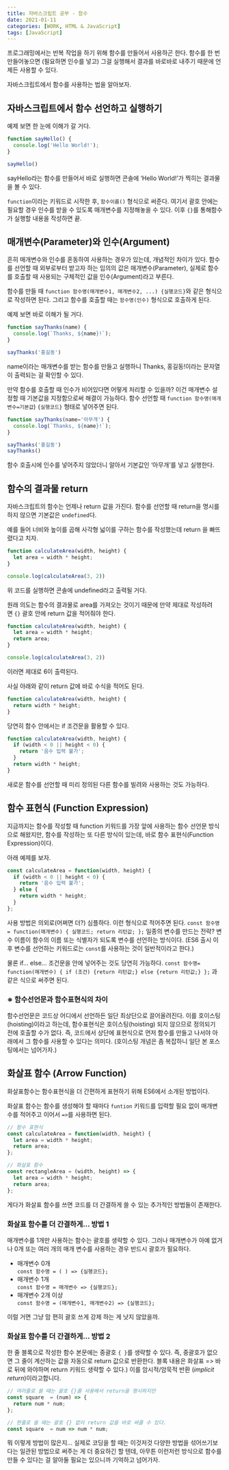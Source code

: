 ```yaml
---
title: 자바스크립트 공부 - 함수
date: 2021-01-11
categories: [WORK, HTML & JavaScript]
tags: [JavaScript]
---
```


프로그래밍에서는 반복 작업을 하기 위해 함수를 만들어서 사용하곤 한다. 함수를 한 번 만들어놓으면 (필요하면 인수를 넣고) 그걸 실행해서 결과를 바로바로 내주기 때문에 언제든 사용할 수 있다.

자바스크립트에서 함수를 사용하는 법을 알아보자.

## 자바스크립트에서 함수 선언하고 실행하기

예제 보면 한 눈에 이해가 갈 거다.

```javascript
function sayHello() {
  console.log('Hello World!');
}

sayHello()
```

sayHello라는 함수를 만들어서 바로 실행하면 콘솔에 ‘Hello World!’가 찍히는 결과물을 볼 수 있다.

`function`이라는 키워드로 시작한 후, `함수이름()` 형식으로 써준다. 여기서 괄호 안에는 필요할 경우 인수를 받을 수 있도록 매개변수를 지정해놓을 수 있다. 이후 `{}`를 통해함수가 실행할 내용을 작성하면 끝.

## 매개변수(Parameter)와 인수(Argument)

흔히 매개변수와 인수를 혼동하여 사용하는 경우가 있는데, 개념적인 차이가 있다. 함수를 선언할 때 외부로부터 받고자 하는 임의의 값은 매개변수(Parameter), 실제로 함수를 호출할 때 사용되는 구체적인 값을 인수(Argument)라고 부른다.

함수를 만들 때 `function 함수명(매개변수1, 매개변수2, ...) {실행코드}`와 같은 형식으로 작성하면 된다. 그리고 함수를 호출할 때는 `함수명(인수)` 형식으로 호출하게 된다.

예제 보면 바로 이해가 될 거다.

```javascript
function sayThanks(name) {
  console.log(`Thanks, ${name}!`);
}

sayThanks('홍길동')
```

name이라는 매개변수를 받는 함수를 만들고 실행하니 Thanks, 홍길동!이라는 문자열이 출력되는 걸 확인할 수 있다.

만약 함수를 호출할 때 인수가 비어있다면 어떻게 처리할 수 있을까? 이건 매개변수 설정할 때 기본값을 지정함으로써 해결이 가능하다. 함수 선언할 때 `function 함수명(매개변수=기본값`) `{실행코드}` 형태로 넣어주면 된다.

```javascript
function sayThanks(name='아무개') {
  console.log(`Thanks, ${name}!`);
}

sayThanks('홍길동')
sayThanks()
```

함수 호출시에 인수를 넣어주지 않았더니 알아서 기본값인 ‘아무개’를 넣고 실행한다.

## 함수의 결과물 return

자바스크립트의 함수는 언제나 return 값을 가진다. 함수를 선언할 때 return을 명시를 하지 않으면 기본값은 `undefined`다.

예를 들어 너비와 높이를 곱해 사각형 넓이를 구하는 함수를 작성했는데 return 을 빠뜨렸다고 치자.

```javascript
function calculateArea(width, height) {
  let area = width * height;
}

console.log(calculateArea(3, 2))
```

위 코드를 실행하면 콘솔에 undefined라고 출력될 거다.

원래 의도는 함수의 결과물로 area를 가져오는 것이기 때문에 만약 제대로 작성하려면 `{}` 괄호 안에 return 값을 적어줘야 한다.

```javascript
function calculateArea(width, height) {
  let area = width * height;
  return area;
}

console.log(calculateArea(3, 2))
```

이러면 제대로 6이 출력된다.

사실 아래와 같이 return 값에 바로 수식을 적어도 된다.

```javascript
function calculateArea(width, height) {
  return width * height;
}
```

당연히 함수 안에서는 if 조건문을 활용할 수 있다.

```javascript
function calculateArea(width, height) {
  if (width < 0 || height < 0) {
    return '음수 입력 불가';
  }
  return width * height;
}
```

새로운 함수를 선언할 때 미리 정의된 다른 함수를 빌려와 사용하는 것도 가능하다.

## 함수 표현식 (Function Expression)

지금까지는 함수를 작성할 때 function 키워드를 가장 앞에 사용하는 함수 선언문 방식으로 해왔지만, 함수를 작성하는 또 다른 방식이 있는데, 바로 함수 표현식(Function Expression)이다.

아래 예제를 보자.

```javascript
const calculateArea = function(width, height) {
  if (width < 0 || height < 0) {
    return '음수 입력 불가';
  } else {
    return width * height;
  }
};
```

사용 방법은 의외로(어쩌면 더?) 심플하다. 이런 형식으로 적어주면 된다. `const 함수명= function(매개변수) { 실행코드; return 리턴값; };` 일종의 변수를 만드는 전략? 변수 이름이 함수의 이름 또는 식별자가 되도록 변수를 선언하는 방식이다. (ES6 출시 이후 변수를 선언하는 키워드로는 `const`를 사용하는 것이 일반적이라고 한다.)

물론 if… else… 조건문을 안에 넣어주는 것도 당연히 가능하다. `const 함수명= function(매개변수) { if (조건) {return 리턴값;} else {return 리턴값;} };` 과 같은 식으로 써주면 된다.

### ※ 함수선언문과 함수표현식의 차이

함수선언문은 코드상 어디에서 선언하든 일단 최상단으로 끌어올려진다. 이를 호이스팅(hoisting)이라고 하는데, 함수표현식은 호이스팅(hoisting) 되지 않으므로 정의되기 전에 호출할 수가 없다. 즉, 코드에서 상단에 표현식으로 먼저 함수를 만들고 나서야 아래에서 그 함수를 사용할 수 있다는 의미다. (호이스팅 개념은 좀 복잡하니 일단 본 포스팅에서는 넘어가자.)

## 화살표 함수 (Arrow Function)

화살표함수는 함수표현식을 더 간편하게 표현하기 위해 ES6에서 소개된 방법이다.

화살표 함수는 함수를 생성해야 할 때마다 `funtion` 키워드를 입력할 필요 없이 매개변수를 적어주고 이어서 `=>`를 사용하면 된다.

```javascript
// 함수 표현식
const calculateArea = function(width, height) {
  let area = width * height;
  return area;
};

// 화살표 함수
const rectangleArea = (width, height) => {
  let area = width * height;
  return area;
};
```

게다가 화살표 함수를 쓰면 코드를 더 간결하게 쓸 수 있는 추가적인 방법들이 존재한다.

### 화살표 함수를 더 간결하게… 방법 1

매개변수를 1개만 사용하는 함수는 괄호를 생략할 수 있다. 그러나 매개변수가 아예 없거나 0개 또는 여러 개의 매개 변수를 사용하는 경우 반드시 괄호가 필요하다.

- 매개변수 0개  
    `const 함수명 = ( ) => {실행코드};`
- 매개변수 1개  
    `const 함수명 = 매개변수 => {실행코드};`
- 매개변수 2개 이상  
    `const 함수명 = (매개변수1, 매개변수2) => {실행코드};`

이럴 거면 그냥 맘 편히 괄호 쓰게 강제 하는 게 낫지 않았을까.

### 화살표 함수를 더 간결하게… 방법 2

한 줄 블록으로 작성한 함수 본문에는 중괄호 `{ }`를 생략할 수 있다. 즉, 중괄호가 없으면 그 줄이 계산하는 값을 자동으로 return 값으로 반환한다. 블록 내용은 화살표 => 바로 뒤에 와야하며 return 키워드 생략할 수 있다.) 이를 암시적/암묵적 반환 (_implicit return_)이라고합니다.

```javascript
// 여러줄로 쓸 때는 괄호 {}를 사용해서 return을 명시하지만
const square  = (num) => {
  return num * num;
};

// 한줄로 쓸 때는 괄호 {} 없이 return 값을 바로 써줄 수 있다.
const square  = num => num * num;
```

뭐 이렇게 방법이 많은지… 실제로 코딩을 할 때는 이것저것 다양한 방법을 섞어쓰기보다는 일관된 방법으로 써주는 게 더 중요하긴 할 텐데, 아무튼 이런저런 방식으로 함수를 만들 수 있다는 걸 알아둘 필요는 있으니까 기억하고 넘어가자.

